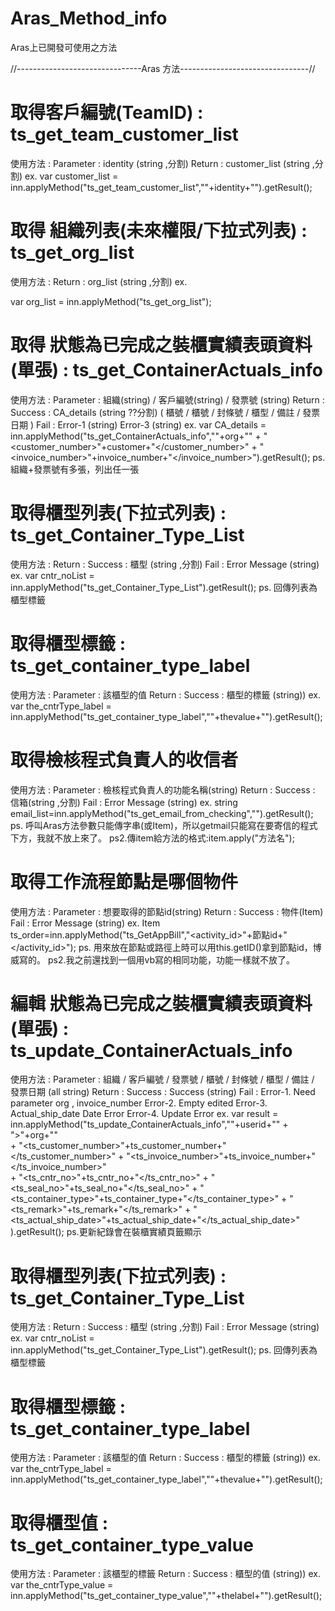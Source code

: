 # Aras_Method_info
 Aras上已開發可使用之方法

 //-------------------------------Aras 方法--------------------------------//

# 取得客戶編號(TeamID) :  ts_get_team_customer_list
使用方法 : 
            Parameter : identity (string ,分割)
            Return : customer_list (string ,分割)
ex.
var customer_list =  inn.applyMethod("ts_get_team_customer_list","<identity>"+identity+"</identity>").getResult();

# 取得 組織列表(未來權限/下拉式列表) : ts_get_org_list
使用方法 : 
            <!--Parameter : identity (string ,分割)-->
            Return : org_list (string ,分割)
ex.
<!-- string org_list =  inn.applyMethod("ts_get_org_list","<identity>"+identity+"</identity>"); -->
var org_list =  inn.applyMethod("ts_get_org_list");

# 取得 狀態為已完成之裝櫃實績表頭資料(單張) : ts_get_ContainerActuals_info
使用方法 : 
            Parameter : 組織(string) / 客戶編號(string) / 發票號 (string)
            Return : 
                    Success : CA_details (string ??分割)  ( 櫃號 / 櫃號 / 封條號 / 櫃型 / 備註 / 發票日期 )
                    Fail : Error-1 (string) <!--查無資料-->
                           Error-3 (string) <!--僅能查詢當月表單 該單非當月表單-->
ex.
var CA_details =  inn.applyMethod("ts_get_ContainerActuals_info","<org>"+org+"</org>"
                   +  "<customer_number>"+customer+"</customer_number>"
                   +  "<invoice_number>"+invoice_number+"</invoice_number>").getResult();
ps.組織+發票號有多張，列出任一張

# 取得櫃型列表(下拉式列表) : ts_get_Container_Type_List
使用方法 : 
            <!-- Parameter : no -->
            Return : 
                    Success : 櫃型 (string ,分割)
                    Fail : Error Message (string) 
ex.
var cntr_noList =  inn.applyMethod("ts_get_Container_Type_List").getResult();
ps. 回傳列表為櫃型標籤

# 取得櫃型標籤 : ts_get_container_type_label
使用方法 : 
            Parameter : 該櫃型的值 
            Return : 
                    Success : 櫃型的標籤 (string)) 
ex.
var the_cntrType_label = inn.applyMethod("ts_get_container_type_label","<thevalue>"+thevalue+"</thevalue>").getResult();

# 取得檢核程式負責人的收信者
使用方法 : 
            Parameter : 檢核程式負責人的功能名稱(string) 
            Return : 
                    Success :  信箱(string ,分割)
                    Fail : Error Message (string) 
ex.
string email_list=inn.applyMethod("ts_get_email_from_checking","<title>"+title+"</title>").getResult();
ps. 呼叫Aras方法參數只能傳字串(或Item)，所以getmail只能寫在要寄信的程式下方，我就不放上來了。
ps2.傳item給方法的格式:item.apply("方法名");

# 取得工作流程節點是哪個物件
使用方法 : 
            Parameter : 想要取得的節點id(string) 
            Return : 
                    Success :  物件(Item)
                    Fail : Error Message (string) 
ex.
Item ts_order=inn.applyMethod("ts_GetAppBill","<activity_id>"+節點id+"</activity_id>");
ps. 用來放在節點或路徑上時可以用this.getID()拿到節點id，博威寫的。
ps2.我之前還找到一個用vb寫的相同功能，功能一樣就不放了。

# 編輯 狀態為已完成之裝櫃實績表頭資料(單張) : ts_update_ContainerActuals_info
使用方法 : 
            Parameter : 組織 / 客戶編號 / 發票號 / 櫃號 / 封條號 / 櫃型 / 備註 / 發票日期 (all string)
            Return : 
                    Success : Success (string)
                    Fail :  Error-1. Need parameter org , invoice_number
                            Error-2. Empty edited
                            Error-3. Actual_ship_date Date Error
                            Error-4. Update Error
ex.
var result =  inn.applyMethod("ts_update_ContainerActuals_info","<userid>"+userid+"</userid>" 
                   +  "<org>>"+org+"</org>"  
                   +  "<ts_customer_number>"+ts_customer_number+"</ts_customer_number>" 
                   +  "<ts_invoice_number>"+ts_invoice_number+"</ts_invoice_number>"             
                   +  "<ts_cntr_no>"+ts_cntr_no+"</ts_cntr_no>"
                   +  "<ts_seal_no>"+ts_seal_no+"</ts_seal_no>"
                   +  "<ts_container_type>"+ts_container_type+"</ts_container_type>"
                   +  "<ts_remark>"+ts_remark+"</ts_remark>"
                   +  "<ts_actual_ship_date>"+ts_actual_ship_date+"</ts_actual_ship_date>"
                   ).getResult();
ps.更新紀錄會在裝櫃實績頁籤顯示

# 取得櫃型列表(下拉式列表) : ts_get_Container_Type_List
使用方法 : 
            <!-- Parameter : no -->
            Return : 
                    Success : 櫃型 (string ,分割)
                    Fail : Error Message (string) 
ex.
var cntr_noList =  inn.applyMethod("ts_get_Container_Type_List").getResult();
ps. 回傳列表為櫃型標籤

# 取得櫃型標籤 : ts_get_container_type_label
使用方法 : 
            Parameter : 該櫃型的值 
            Return : 
                    Success : 櫃型的標籤 (string)) 
ex.
var the_cntrType_label = inn.applyMethod("ts_get_container_type_label","<thevalue>"+thevalue+"</thevalue>").getResult();

# 取得櫃型值 : ts_get_container_type_value
使用方法 : 
            Parameter : 該櫃型的標籤
            Return : 
                    Success : 櫃型的值 (string)) 
ex.
var the_cntrType_value = inn.applyMethod("ts_get_container_type_value","<thelabel>"+thelabel+"</thelabel>").getResult();






